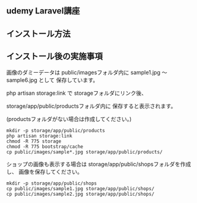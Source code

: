 ## udemy Laravel講座

## インストール方法

## インストール後の実施事項

画像のダミーデータは
public/imagesフォルダ内に
sample1.jpg ～ sample6.jpg として
保存しています。

php artisan storage:link で
storageフォルダにリンク後、

storage/app/public/productsフォルダ内に
保存すると表示されます。

(productsフォルダがない場合は作成してください。)

```shell
mkdir -p storage/app/public/products
php artisan storage:link
chmod -R 775 storage
chmod -R 775 bootstrap/cache
cp public/images/sample*.jpg storage/app/public/products/
```


ショップの画像も表示する場合は
storage/app/public/shopsフォルダを作成し、
画像を保存してください。

```shell
mkdir -p storage/app/public/shops
cp public/images/sample1.jpg storage/app/public/shops/
cp public/images/sample2.jpg storage/app/public/shops/
```
